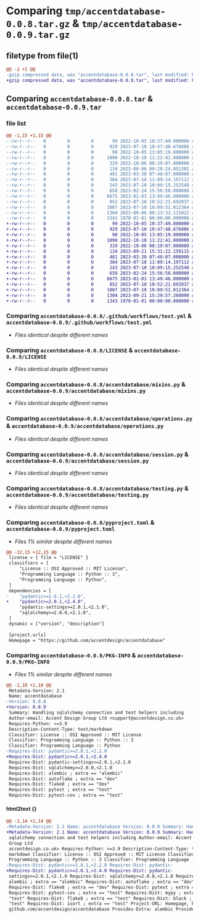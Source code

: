 # Comparing `tmp/accentdatabase-0.0.8.tar.gz` & `tmp/accentdatabase-0.0.9.tar.gz`

## filetype from file(1)

```diff
@@ -1 +1 @@
-gzip compressed data, was "accentdatabase-0.0.8.tar", last modified: Fri Jan  1 00:00:00 2016, max compression
+gzip compressed data, was "accentdatabase-0.0.9.tar", last modified: Fri Jan  1 00:00:00 2016, max compression
```

## Comparing `accentdatabase-0.0.8.tar` & `accentdatabase-0.0.9.tar`

### file list

```diff
@@ -1,15 +1,15 @@
--rw-r--r--   0        0        0       99 2022-10-05 10:37:49.000000 accentdatabase-0.0.8/.flake8
--rw-r--r--   0        0        0      929 2023-07-10 10:47:48.676086 accentdatabase-0.0.8/.github/workflows/test.yml
--rw-r--r--   0        0        0       98 2022-10-05 13:05:19.000000 accentdatabase-0.0.8/.gitignore
--rw-r--r--   0        0        0     1090 2022-10-10 11:22:41.000000 accentdatabase-0.0.8/LICENSE
--rw-r--r--   0        0        0      319 2022-10-06 08:19:07.000000 accentdatabase-0.0.8/README.md
--rw-r--r--   0        0        0      134 2023-08-06 00:28:24.051302 accentdatabase-0.0.8/accentdatabase/__init__.py
--rw-r--r--   0        0        0      481 2023-03-30 07:48:07.000000 accentdatabase-0.0.8/accentdatabase/base.py
--rw-r--r--   0        0        0      384 2023-07-18 11:09:14.197112 accentdatabase-0.0.8/accentdatabase/config.py
--rw-r--r--   0        0        0      243 2023-07-10 10:09:15.252548 accentdatabase-0.0.8/accentdatabase/engine.py
--rw-r--r--   0        0        0      658 2023-02-24 15:56:58.000000 accentdatabase-0.0.8/accentdatabase/mixins.py
--rw-r--r--   0        0        0     6675 2023-01-03 13:49:46.000000 accentdatabase-0.0.8/accentdatabase/operations.py
--rw-r--r--   0        0        0      852 2023-07-10 10:52:21.692037 accentdatabase-0.0.8/accentdatabase/session.py
--rw-r--r--   0        0        0     1007 2023-07-10 10:09:51.012364 accentdatabase-0.0.8/accentdatabase/testing.py
--rw-r--r--   0        0        0     1304 2023-08-06 00:23:33.121022 accentdatabase-0.0.8/pyproject.toml
--rw-r--r--   0        0        0     1343 1970-01-01 00:00:00.000000 accentdatabase-0.0.8/PKG-INFO
+-rw-r--r--   0        0        0       99 2022-10-05 10:37:49.000000 accentdatabase-0.0.9/.flake8
+-rw-r--r--   0        0        0      929 2023-07-10 10:47:48.676086 accentdatabase-0.0.9/.github/workflows/test.yml
+-rw-r--r--   0        0        0       98 2022-10-05 13:05:19.000000 accentdatabase-0.0.9/.gitignore
+-rw-r--r--   0        0        0     1090 2022-10-10 11:22:41.000000 accentdatabase-0.0.9/LICENSE
+-rw-r--r--   0        0        0      319 2022-10-06 08:19:07.000000 accentdatabase-0.0.9/README.md
+-rw-r--r--   0        0        0      134 2023-09-21 15:31:22.159115 accentdatabase-0.0.9/accentdatabase/__init__.py
+-rw-r--r--   0        0        0      481 2023-03-30 07:48:07.000000 accentdatabase-0.0.9/accentdatabase/base.py
+-rw-r--r--   0        0        0      384 2023-07-18 11:09:14.197112 accentdatabase-0.0.9/accentdatabase/config.py
+-rw-r--r--   0        0        0      243 2023-07-10 10:09:15.252548 accentdatabase-0.0.9/accentdatabase/engine.py
+-rw-r--r--   0        0        0      658 2023-02-24 15:56:58.000000 accentdatabase-0.0.9/accentdatabase/mixins.py
+-rw-r--r--   0        0        0     6675 2023-01-03 13:49:46.000000 accentdatabase-0.0.9/accentdatabase/operations.py
+-rw-r--r--   0        0        0      852 2023-07-10 10:52:21.692037 accentdatabase-0.0.9/accentdatabase/session.py
+-rw-r--r--   0        0        0     1007 2023-07-10 10:09:51.012364 accentdatabase-0.0.9/accentdatabase/testing.py
+-rw-r--r--   0        0        0     1304 2023-09-21 15:29:57.268090 accentdatabase-0.0.9/pyproject.toml
+-rw-r--r--   0        0        0     1343 1970-01-01 00:00:00.000000 accentdatabase-0.0.9/PKG-INFO
```

### Comparing `accentdatabase-0.0.8/.github/workflows/test.yml` & `accentdatabase-0.0.9/.github/workflows/test.yml`

 * *Files identical despite different names*

### Comparing `accentdatabase-0.0.8/LICENSE` & `accentdatabase-0.0.9/LICENSE`

 * *Files identical despite different names*

### Comparing `accentdatabase-0.0.8/accentdatabase/mixins.py` & `accentdatabase-0.0.9/accentdatabase/mixins.py`

 * *Files identical despite different names*

### Comparing `accentdatabase-0.0.8/accentdatabase/operations.py` & `accentdatabase-0.0.9/accentdatabase/operations.py`

 * *Files identical despite different names*

### Comparing `accentdatabase-0.0.8/accentdatabase/session.py` & `accentdatabase-0.0.9/accentdatabase/session.py`

 * *Files identical despite different names*

### Comparing `accentdatabase-0.0.8/accentdatabase/testing.py` & `accentdatabase-0.0.9/accentdatabase/testing.py`

 * *Files identical despite different names*

### Comparing `accentdatabase-0.0.8/pyproject.toml` & `accentdatabase-0.0.9/pyproject.toml`

 * *Files 1% similar despite different names*

```diff
@@ -12,15 +12,15 @@
 license = { file = "LICENSE" }
 classifiers = [
     "License :: OSI Approved :: MIT License",
     "Programming Language :: Python :: 3",
     "Programming Language :: Python",
 ]
 dependencies = [
-    "pydantic>=2.0.1,<2.2.0",
+    "pydantic>=2.0.1,<2.4.0",
     "pydantic-settings>=2.0.1,<2.1.0",
     "sqlalchemy>=2.0.0,<2.1.0",
 ]
 dynamic = ["version", "description"]
 
 [project.urls]
 Homepage = "https://github.com/accentdesign/accentdatabase"
```

### Comparing `accentdatabase-0.0.8/PKG-INFO` & `accentdatabase-0.0.9/PKG-INFO`

 * *Files 1% similar despite different names*

```diff
@@ -1,18 +1,18 @@
 Metadata-Version: 2.1
 Name: accentdatabase
-Version: 0.0.8
+Version: 0.0.9
 Summary: Handling sqlalchemy connection and test helpers including
 Author-email: Accent Design Group Ltd <support@accentdesign.co.uk>
 Requires-Python: >=3.9
 Description-Content-Type: text/markdown
 Classifier: License :: OSI Approved :: MIT License
 Classifier: Programming Language :: Python :: 3
 Classifier: Programming Language :: Python
-Requires-Dist: pydantic>=2.0.1,<2.2.0
+Requires-Dist: pydantic>=2.0.1,<2.4.0
 Requires-Dist: pydantic-settings>=2.0.1,<2.1.0
 Requires-Dist: sqlalchemy>=2.0.0,<2.1.0
 Requires-Dist: alembic ; extra == "alembic"
 Requires-Dist: autoflake ; extra == "dev"
 Requires-Dist: flake8 ; extra == "dev"
 Requires-Dist: pytest ; extra == "test"
 Requires-Dist: pytest-cov ; extra == "test"
```

#### html2text {}

```diff
@@ -1,14 +1,14 @@
-Metadata-Version: 2.1 Name: accentdatabase Version: 0.0.8 Summary: Handling
+Metadata-Version: 2.1 Name: accentdatabase Version: 0.0.9 Summary: Handling
 sqlalchemy connection and test helpers including Author-email: Accent Design
 Group Ltd
 accentdesign.co.uk> Requires-Python: >=3.9 Description-Content-Type: text/
 markdown Classifier: License :: OSI Approved :: MIT License Classifier:
 Programming Language :: Python :: 3 Classifier: Programming Language :: Python
-Requires-Dist: pydantic>=2.0.1,<2.2.0 Requires-Dist: pydantic-
+Requires-Dist: pydantic>=2.0.1,<2.4.0 Requires-Dist: pydantic-
 settings>=2.0.1,<2.1.0 Requires-Dist: sqlalchemy>=2.0.0,<2.1.0 Requires-Dist:
 alembic ; extra == "alembic" Requires-Dist: autoflake ; extra == "dev"
 Requires-Dist: flake8 ; extra == "dev" Requires-Dist: pytest ; extra == "test"
 Requires-Dist: pytest-cov ; extra == "test" Requires-Dist: mypy ; extra ==
 "test" Requires-Dist: flake8 ; extra == "test" Requires-Dist: black ; extra ==
 "test" Requires-Dist: isort ; extra == "test" Project-URL: Homepage, https://
 github.com/accentdesign/accentdatabase Provides-Extra: alembic Provides-Extra:
```

